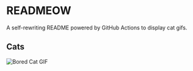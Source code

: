 # READMEOW

A self-rewriting README powered by GitHub Actions to display cat gifs.

## Cats

![Bored Cat GIF](https://media3.giphy.com/media/mlvseq9yvZhba/200.gif?cid=9acd02da527iu7hnoiquwehfdllwtg3jcyvts7chz0lrsy9t&ep=v1_gifs_search&rid=200.gif&ct=g)
